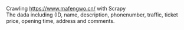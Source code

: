 Crawling https://www.mafengwo.cn/  with Scrapy          
The dada including (ID, name, description, phonenumber, traffic, ticket price, opening time, address and comments.

